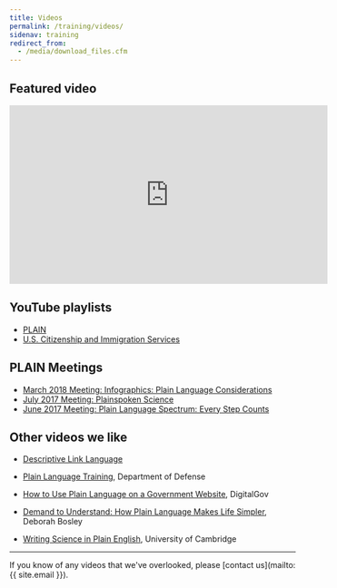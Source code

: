 ```yaml
---
title: Videos
permalink: /training/videos/
sidenav: training
redirect_from:
  - /media/download_files.cfm
---
```


## Featured video

<iframe width="560" height="315" src="https://www.youtube.com/watch?v=W4gzfemW0Rc&t=159s" frameborder="0" allowfullscreen></iframe>

## YouTube playlists

* [PLAIN](https://www.youtube.com/playlist?list=PLd9b-GuOJ3nHMlmPFMw8cJxN_DW-odj0J)
* [U.S. Citizenship and Immigration Services](https://www.youtube.com/playlist?list=PLADE80C67FDB39352)

## PLAIN Meetings

* [March 2018 Meeting: Infographics: Plain Language Considerations](https://www.youtube.com/watch?v=49SJvZT3t2s)
* [July 2017 Meeting: Plainspoken Science](https://youtu.be/ZZdDJWl8bEc)
* [June 2017 Meeting: Plain Language Spectrum: Every Step Counts](https://www.youtube.com/watch?v=TGYhWjSmDvs)

## Other videos we like

* [Descriptive Link Language](https://www.youtube.com/watch?v=H_XLTAEp6lQ)

* [Plain Language Training](https://www.dvidshub.net/video/540372/plain-language-training), Department of Defense

* [How to Use Plain Language on a Government Website](https://www.youtube.com/watch?v=QtXSCwphuzg), DigitalGov

* [Demand to Understand: How Plain Language Makes Life Simpler](https://www.youtube.com/watch?v=OXcLwlZOE1s), Deborah Bosley

* [Writing Science in Plain English](https://www.youtube.com/watch?v=Mn7f5tsgjx8), University of Cambridge

---

If you know of any videos that we've overlooked, please [contact us](mailto:{{ site.email }}).

